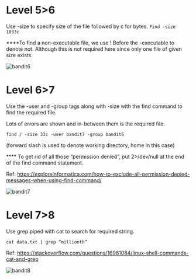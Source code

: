 # Level 5>6
Use -size to specify size of the file followed by c for bytes.
` Find -size 1033c `

****To find a non-executable file, we use \! Before the -executable to denote not. Although this is not required here since only one file of given size exists. 

![bandit6](https://github.com/user-attachments/assets/126a7dc1-2056-4fe9-b435-64a4b44c5214)

# Level 6>7

Use the -user and -group tags along with -size with the find command to find the required file.


Lots of errors are shown and in-between them is the required file.


` find / -size 33c -user bandit7 -group bandit6 `

(forward slash is used to denote working directory, home in this case)

**** To get rid of all those “permission denied”, put 2>/dev/null at the end of the find command statement. 


Ref: https://exploreinformatica.com/how-to-exclude-all-permission-denied-messages-when-using-find-command/

![bandit7](https://github.com/user-attachments/assets/7bf25c65-4b88-476c-9436-5abcb65d5404)


# Level 7>8

Use grep piped with cat to search for required string.

` cat data.txt | grep “millionth” `

Ref: https://stackoverflow.com/questions/16961084/linux-shell-commands-cat-and-grep

![bandit8](https://github.com/user-attachments/assets/3e6651bb-1f89-48da-b79d-a7d3dd40a5aa)



